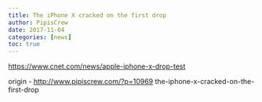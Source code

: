 ```yaml
---
title: The iPhone X cracked on the first drop
author: PipisCrew
date: 2017-11-04
categories: [news]
toc: true
---
```


https://www.cnet.com/news/apple-iphone-x-drop-test

origin - http://www.pipiscrew.com/?p=10969 the-iphone-x-cracked-on-the-first-drop